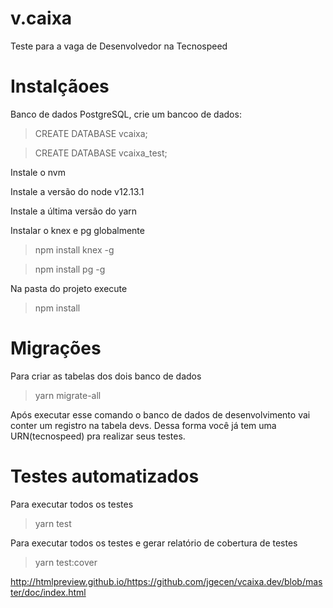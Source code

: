 # v.caixa

Teste para a vaga de Desenvolvedor na Tecnospeed

# Instalçãoes

Banco de dados PostgreSQL, crie um bancoo de dados:

> CREATE DATABASE vcaixa;

> CREATE DATABASE vcaixa_test;

Instale o nvm

Instale a versão do node v12.13.1

Instale a última versão do yarn

Instalar o knex e pg globalmente

> npm install knex -g

> npm install pg -g

Na pasta do projeto execute

> npm install

# Migrações

Para criar as tabelas dos dois banco de dados

> yarn migrate-all

Após executar esse comando o banco de dados de desenvolvimento vai conter um registro na tabela devs. Dessa forma você já tem uma URN(tecnospeed) pra realizar seus testes.



# Testes automatizados

Para executar todos os testes

> yarn test

Para executar todos os testes e gerar relatório de cobertura de testes

> yarn test:cover

http://htmlpreview.github.io/https://github.com/jgecen/vcaixa.dev/blob/master/doc/index.html
